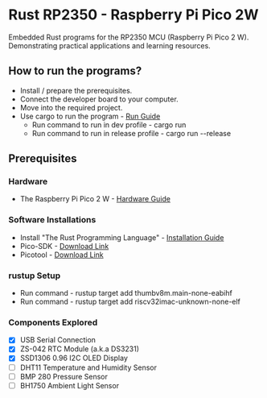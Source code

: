 # Rust RP2350 - Raspberry Pi Pico 2W
Embedded Rust programs for the RP2350 MCU (Raspberry Pi Pico 2 W). Demonstrating practical applications and learning resources.  

## How to run the programs?
- Install / prepare the prerequisites.
- Connect the developer board to your computer.
- Move into the required project.
- Use cargo to run the program - [Run Guide](https://doc.rust-lang.org/book/ch14-01-release-profiles.html)
    - Run command to run in dev profile - cargo run
    - Run command to run in release profile - cargo run --release

## Prerequisites

### Hardware
- The Raspberry Pi Pico 2 W - [Hardware Guide](https://www.raspberrypi.com/documentation/microcontrollers/pico-series.html#pico2w-technical-specification)

### Software Installations
- Install "The Rust Programming Language" - [Installation Guide](https://rust-lang.github.io/rustup/installation/index.html)
- Pico-SDK - [Download Link](https://github.com/raspberrypi/pico-sdk/releases)
- Picotool - [Download Link](https://github.com/raspberrypi/picotool/releases)

### rustup Setup
- Run command - rustup target add thumbv8m.main-none-eabihf
- Run command - rustup target add riscv32imac-unknown-none-elf

### Components Explored
- [x] USB Serial Connection
- [x] ZS-042 RTC Module (a.k.a DS3231)
- [x] SSD1306 0.96 I2C OLED Display
- [ ] DHT11 Temperature and Humidity Sensor
- [ ] BMP 280 Pressure Sensor
- [ ] BH1750 Ambient Light Sensor
